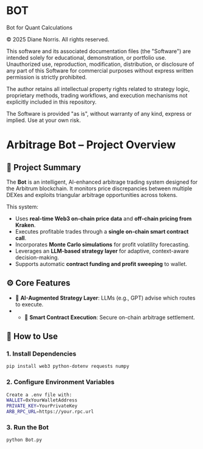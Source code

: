 # BOT
Bot for Quant Calculations

© 2025 Diane Norris. All rights reserved.

This software and its associated documentation files (the "Software") are intended solely for educational, demonstration, or portfolio use. Unauthorized use, reproduction, modification, distribution, or disclosure of any part of this Software for commercial purposes without express written permission is strictly prohibited.

The author retains all intellectual property rights related to strategy logic, proprietary methods, trading workflows, and execution mechanisms not explicitly included in this repository.

The Software is provided "as is", without warranty of any kind, express or implied. Use at your own risk.


# Arbitrage Bot – Project Overview

## 📘 Project Summary

The **Bot** is an intelligent, AI-enhanced arbitrage trading system designed for the Arbitrum blockchain. It monitors price discrepancies between multiple DEXes and exploits triangular arbitrage opportunities across tokens.

This system:
- Uses **real-time Web3 on-chain price data** and **off-chain pricing from Kraken**.
- Executes profitable trades through a **single on-chain smart contract call**.
- Incorporates **Monte Carlo simulations** for profit volatility forecasting.
- Leverages an **LLM-based strategy layer** for adaptive, context-aware decision-making.
- Supports automatic **contract funding and profit sweeping** to wallet.

## ⚙️ Core Features

- 🧠 **AI-Augmented Strategy Layer**: LLMs (e.g., GPT) advise which routes to execute.
- - 🔐 **Smart Contract Execution**: Secure on-chain arbitrage settlement.

## 🚀 How to Use

### 1. **Install Dependencies**
```bash
pip install web3 python-dotenv requests numpy
```
### 2. **Configure Environment Variables**
```bash
Create a .env file with:
WALLET=0xYourWalletAddress
PRIVATE_KEY=YourPrivateKey
ARB_RPC_URL=https://your.rpc.url
```
### 3. **Run the Bot**
```bash
python Bot.py
```


